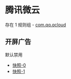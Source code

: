 # 腾讯微云

存在 1 规则组 - [com.qq.qcloud](/src/apps/com.qq.qcloud.ts)

## 开屏广告

默认禁用

- [快照-0](https://i.gkd.li/i/12755789)
- [快照-1](https://i.gkd.li/i/12755799)
